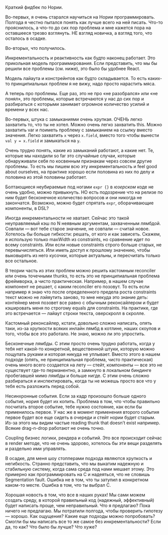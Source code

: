 Краткий фидбек по Нории.

Во-первых, я очень старался научиться на Нории программировать. Полгода я честно пытался понять как лучше всего на ней писать. Что-то прояснилось, а что-то до сих пор проблема и мне кажется пора на оставшееся трезво взглянуть. НЕ взгляд новичка, а взгляд того, что осталось в осадке.

Во-вторых, что получилось.

Инкрементальность и реактивность как будто наконец работает. Это прикольная модель программирования. Если представить, что мы бы решили все проблемы (см. ниже), это было бы удобнее React.

Модель лайаута и констрейнтов как будто складывается. То есть каких-то принципиальных проблем я не вижу, надо просто нарастить мяса.

А теперь про проблемы. Еще раз, это не про «не разобрался» или «не понял», это проблемы, которые встречаются у нас до сих пор и разбираться с которыми занимает огромное количество усилий и времени у всех нас.

Во-первых, штука с замыканиями очень хрупкая. ОЧЕНЬ легко захватить то, что ты не хотел. Можно очень легко захватить this. Можно захватить var и поиметь проблему с замыканием на ссылку вместо значения. Легко захватить `x` через `x.field`, вместо того чтобы вынести `val y = x.field` и замыкаться на `y`.

Очень трудно понять, какие из замыканий работают, а какие нет. Те, которые мы находили so far это случайные случаи, которые обнаруживали себя по косвенным признакам через совсем другие проблемы. То есть мы пишем всю эту инкрементальность и feel good about ourselves, на практике хорошо если половина из них по делу и половина из этой половины работает.

Болтающиеся неубираемые под ногами `expr {}` в _юзерском_ коде не очень удобно, можно привыкнуть. НО есть подозрение что на релизе по ним будет бесконечное количество вопросов и они никогда не закончатся. Возможно, можно будет спрятать `expr`, оборачивающие компоненты, в DSL?

Иногда инкрементальности не хватает. Сейчас это такой неуправляемый кэш по N неявным аргументам, захваченным лямбдой. Совпали — вот тебе старое значение, не совпали — считай новое. Хотелось бы больше гибкости: решать, от кого и как зависеть. Скажем, я использую только maxWidth из constraints, но сравнение идет по всему constraints. Или если новые constraints строго больше старых, не перевычисляться. Или иметь доступ к прошлому значению, чтобы выковырять из него кусочки, которые актуальны, и пересчитать только все остальное.

В теории часть из этих проблем можно решить кастомным reconciler или очень точечными thunks, то есть это не принципиальная проблема фреймворка, а чисто практическая. Например, в нашем случае компонент не решает, с каким reconciler его позовут. То есть если например я знаю что после определенного предела роста constraints текст можно не лэйяутить заново, то мне некуда это знание деть: контейнер меня позовет все равно с обычным реконсайлером и будет кэшировать меня по строгому equals для constraints. На практике, где это встречается — лайаут строки текста, оверскролл в скролле.

Кастомный реконсайлер, кстати, довольно сложно написать, опять таки, из-за хрупкости всяких инлайн лямбд в котлине, наших скоупов и того, чтобы все это работало. Не знаю, можно ли это упростить. 

Бесконечные лямбды. С этим просто очень трудно работать, когда у тебя нет какой-то конкретной, вещественной штуки, которую можно пощупать руками и которая никуда не уплывает. Вместо этого в нашем подходе (опять, не принципиальная проблема, чисто практическая) очень много всего создается на лету — стейт, компоненты — все это не существует где-то перманентно, а замкнуто в локальном биндинге пробегавшей мимо лямбды и больше нигде. С этим очень сложно разбираться и инспектировать, когда ты не можешь просто все что у тебя есть разложить перед собой.

Несинхронные события. Если за кадр произошло больше одного события, нория будет их копить. Проблема в том, что чтобы правильно посчитать второе событие, тебе нужно состояние, как если бы применилось первое. У нас же в момент применения второго события первое будет все еще сидеть в очереди и стейт нории будет старым. Из-за этого мы видим частые reading thunk that doesn’t exist например. Всякие drag-n-drop работают не очень точно.

Coupling бизнес логики, рендера и событий. Это все происходит сейчас в render методе, что не очень здорово, хотелось бы эти вещи разделять и раздельно ими управлять.

В осадке, для меня шоу стопперами подхода являются хрупкость и негибкость. Странно представить, что мы выкатим надежную и стабильную систему, когда сама среда под нами мешает этому. Это примерно как программировать на C и надеяться, что не словишь Segmentation fault. Ошибка не в том, что ты затупил в конкретном каком-то месте. Ошибка в том, что ты выбрал C.

Хорошая новость в том, что все в наших руках! Мы сами можем создать среду, в которой правильный код (надежный, эффективный) будет написать проще, чем неправильный. Что я предлагаю? Пока ничего не предлагаю. Мы потратили полгода, чтобы проверить гипотезу — хорошо. Как ощущения? Какие еще подходы можно попробовать? Смогли бы мы написать все то же самое без инкрементальности? Если да, то как? Что было бы лучше? Что хуже?